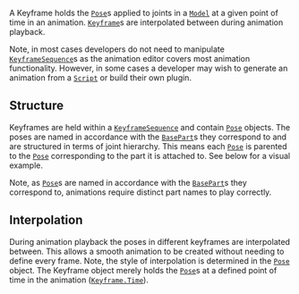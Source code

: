 A Keyframe holds the [`Pose`](https://create.roblox.com/docs/reference/engine/classes/Pose)s applied to joints in a [`Model`](https://create.roblox.com/docs/reference/engine/classes/Model) at a
given point of time in an animation. [`Keyframe`](https://create.roblox.com/docs/reference/engine/classes/Keyframe)s are interpolated
between during animation playback.

Note, in most cases developers do not need to manipulate
[`KeyframeSequence`](https://create.roblox.com/docs/reference/engine/classes/KeyframeSequence)s as the animation editor covers most animation
functionality. However, in some cases a developer may wish to generate an
animation from a [`Script`](https://create.roblox.com/docs/reference/engine/classes/Script) or build their own plugin.
## Structure

Keyframes are held within a [`KeyframeSequence`](https://create.roblox.com/docs/reference/engine/classes/KeyframeSequence) and contain [`Pose`](https://create.roblox.com/docs/reference/engine/classes/Pose)
objects. The poses are named in accordance with the [`BasePart`](https://create.roblox.com/docs/reference/engine/classes/BasePart)s they
correspond to and are structured in terms of joint hierarchy. This means each
[`Pose`](https://create.roblox.com/docs/reference/engine/classes/Pose) is parented to the [`Pose`](https://create.roblox.com/docs/reference/engine/classes/Pose) corresponding to the part it is
attached to. See below for a visual example.

Note, as [`Pose`](https://create.roblox.com/docs/reference/engine/classes/Pose)s are named in accordance with the [`BasePart`](https://create.roblox.com/docs/reference/engine/classes/BasePart)s they
correspond to, animations require distinct part names to play correctly.
## Interpolation

During animation playback the poses in different keyframes are interpolated
between. This allows a smooth animation to be created without needing to
define every frame. Note, the style of interpolation is determined in the
[`Pose`](https://create.roblox.com/docs/reference/engine/classes/Pose) object. The Keyframe object merely holds the [`Pose`](https://create.roblox.com/docs/reference/engine/classes/Pose)s at a
defined point of time in the animation ([`Keyframe.Time`](https://create.roblox.com/docs/reference/engine/classes/Keyframe#Time)).